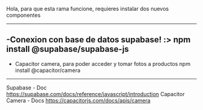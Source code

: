 Hola, para que esta rama funcione, requieres instalar dos nuevos componentes

--------------------------------
-Conexion con base de datos supabase! :>
npm install @supabase/supabase-js
---------------------------------
- Capacitor camera, para poder acceder y tomar fotos a productos
npm install @capacitor/camera
--------------------------------

Supabase - Doc
https://supabase.com/docs/reference/javascript/introduction
Capacitor Camera - Docs
https://capacitorjs.com/docs/apis/camera
